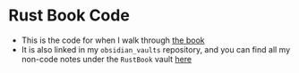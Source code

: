 # Rust Book Code
- This is the code for when I walk through [the book](https://doc.rust-lang.org/book/)
- It is also linked in my `obsidian_vaults` repository, and you can find all my
non-code notes under the `RustBook` vault
[here](https://github.com/ethanrutt/obsidian_vaults/)
